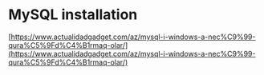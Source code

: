 # MySQL installation

[https://www.actualidadgadget.com/az/mysql-i-windows-a-nec%C9%99-qura%C5%9Fd%C4%B1rmaq-olar/](https://www.actualidadgadget.com/az/mysql-i-windows-a-nec%C9%99-qura%C5%9Fd%C4%B1rmaq-olar/)
